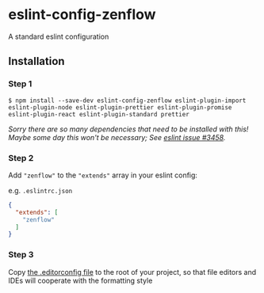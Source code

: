 # eslint-config-zenflow
A standard eslint configuration

## Installation

### Step 1

```
$ npm install --save-dev eslint-config-zenflow eslint-plugin-import eslint-plugin-node eslint-plugin-prettier eslint-plugin-promise eslint-plugin-react eslint-plugin-standard prettier
```

*Sorry there are so many dependencies that need to be installed with this! Maybe some day this won't be necessary; See [eslint issue #3458](https://github.com/eslint/eslint/issues/3458).*

### Step 2

Add `"zenflow"` to the `"extends"` array in your eslint config:

e.g. `.eslintrc.json`

```json
{
  "extends": [
    "zenflow"
  ]
}
```

### Step 3

Copy [the .editorconfig file](./.editorconfig) to the root of your project, so that file editors and IDEs will cooperate with the formatting style
